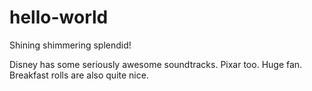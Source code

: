 # hello-world
Shining shimmering splendid!

Disney has some seriously awesome soundtracks. Pixar too.
Huge fan.
Breakfast rolls are also quite nice.

